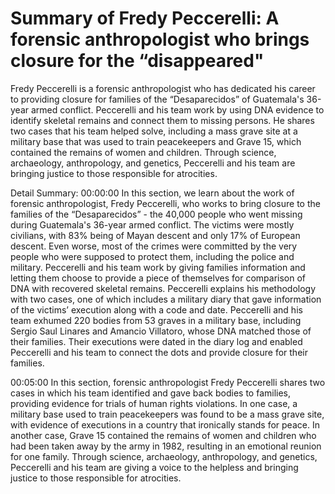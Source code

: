 # Summary of Fredy Peccerelli: A forensic anthropologist who brings closure for the “disappeared"

Fredy Peccerelli is a forensic anthropologist who has dedicated his career to providing closure for families of the “Desaparecidos” of Guatemala's 36-year armed conflict. Peccerelli and his team work by using DNA evidence to identify skeletal remains and connect them to missing persons. He shares two cases that his team helped solve, including a mass grave site at a military base that was used to train peacekeepers and Grave 15, which contained the remains of women and children. Through science, archaeology, anthropology, and genetics, Peccerelli and his team are bringing justice to those responsible for atrocities.

Detail Summary: 
00:00:00
In this section, we learn about the work of forensic anthropologist, Fredy Peccerelli, who works to bring closure to the families of the “Desaparecidos” - the 40,000 people who went missing during Guatemala's 36-year armed conflict. The victims were mostly civilians, with 83% being of Mayan descent and only 17% of European descent. Even worse, most of the crimes were committed by the very people who were supposed to protect them, including the police and military. Peccerelli and his team work by giving families information and letting them choose to provide a piece of themselves for comparison of DNA with recovered skeletal remains. Peccerelli explains his methodology with two cases, one of which includes a military diary that gave information of the victims’ execution along with a code and date. Peccerelli and his team exhumed 220 bodies from 53 graves in a military base, including Sergio Saul Linares and Amancio Villatoro, whose DNA matched those of their families. Their executions were dated in the diary log and enabled Peccerelli and his team to connect the dots and provide closure for their families.

00:05:00
In this section, forensic anthropologist Fredy Peccerelli shares two cases in which his team identified and gave back bodies to families, providing evidence for trials of human rights violations. In one case, a military base used to train peacekeepers was found to be a mass grave site, with evidence of executions in a country that ironically stands for peace. In another case, Grave 15 contained the remains of women and children who had been taken away by the army in 1982, resulting in an emotional reunion for one family. Through science, archaeology, anthropology, and genetics, Peccerelli and his team are giving a voice to the helpless and bringing justice to those responsible for atrocities.

